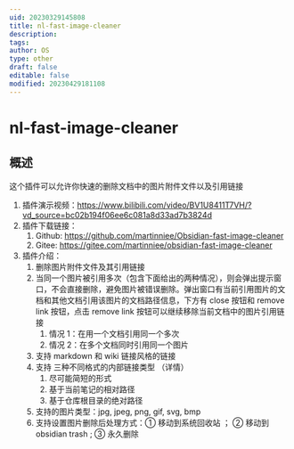 ```yaml
---
uid: 20230329145808
title: nl-fast-image-cleaner
description: 
tags: 
author: OS
type: other
draft: false
editable: false
modified: 20230429181108
---
```


# nl-fast-image-cleaner

## 概述

这个插件可以允许你快速的删除文档中的图片附件文件以及引用链接

1. 插件演示视频：<https://www.bilibili.com/video/BV1U8411T7VH/?vd_source=bc02b194f06ee6c081a8d33ad7b3824d>
2. 插件下载链接：
    1. Github: <https://github.com/martinniee/Obsidian-fast-image-cleaner>
    2. Gitee: <https://gitee.com/martinniee/obsidian-fast-image-cleaner>
3. 插件介绍：
    1. 删除图片附件文件及其引用链接
    2. 当同一个图片被引用多次（包含下面给出的两种情况），则会弹出提示窗口，不会直接删除，避免图片被错误删除。弹出窗口有当前引用图片的文档和其他文档引用该图片的文档路径信息，下方有 close 按钮和 remove link 按钮，点击 remove link 按钮可以继续移除当前文档中的图片引用链接
        1. 情况 1：在用一个文档引用同一个多次
        2. 情况 2：在多个文档同时引用同一个图片
    3. 支持 markdown 和 wiki 链接风格的链接
    4. 支持 三种不同格式的内部链接类型 （详情）
        1. 尽可能简短的形式
        2. 基于当前笔记的相对路径
        3. 基于仓库根目录的绝对路径
    5. 支持的图片类型：jpg, jpeg, png, gif, svg, bmp
    6. 支持设置图片删除后处理方式：① 移动到系统回收站 ； ② 移动到 obsidian trash ; ③ 永久删除